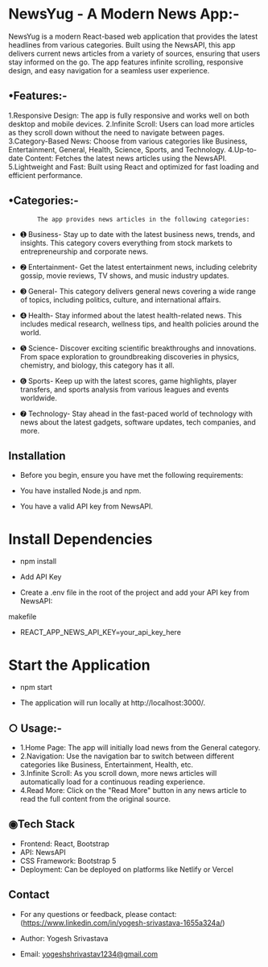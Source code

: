 # NewsYug - A Modern News App:-
   NewsYug is a modern React-based web application that provides the latest headlines from various categories. Built using the NewsAPI, this app delivers current news articles from a variety of sources, ensuring that users stay informed on the go. The app features infinite scrolling, responsive design, and easy navigation for a seamless user experience.

## •Features:-

1.Responsive Design: The app is fully responsive and works well on both desktop and mobile devices.
2.Infinite Scroll: Users can load more articles as they scroll down without the need to navigate between pages.
3.Category-Based News: Choose from various categories like Business, Entertainment, General, Health, Science, Sports, and Technology.
4.Up-to-date Content: Fetches the latest news articles using the NewsAPI.
5.Lightweight and Fast: Built using React and optimized for fast loading and efficient performance.


## •Categories:-
            The app provides news articles in the following categories:

- ➊ Business-
        Stay up to date with the latest business news, trends, and insights. This category covers everything from stock markets to entrepreneurship and corporate news.

- ➋ Entertainment-
            Get the latest entertainment news, including celebrity gossip, movie reviews, TV shows, and music industry updates.
           
- ➌ General-
        This category delivers general news covering a wide range of topics, including politics, culture, and international affairs.

- ➍ Health-
    Stay informed about the latest health-related news. This includes medical research, wellness tips, and health policies around the world.

- ➎ Science-
        Discover exciting scientific breakthroughs and innovations. From space exploration to groundbreaking discoveries in physics, chemistry, and biology, this category has it all.

- ➏ Sports-
       Keep up with the latest scores, game highlights, player transfers, and sports analysis from various leagues and events worldwide.

- ➐ Technology-
          Stay ahead in the fast-paced world of technology with news about the latest gadgets, software updates, tech companies, and more.

## Installation
- Before you begin, ensure you have met the following requirements:

- You have installed Node.js and npm.
- You have a valid API key from NewsAPI.

# Install Dependencies

- npm install

- Add API Key

- Create a .env file in the root of the project and add your API key from NewsAPI:

makefile

- REACT_APP_NEWS_API_KEY=your_api_key_here

# Start the Application

- npm start

- The application will run locally at http://localhost:3000/.

## ○ Usage:-

- 1.Home Page: The app will initially load news from the General category.
- 2.Navigation: Use the navigation bar to switch between different categories like Business, Entertainment, Health, etc.
- 3.Infinite Scroll: As you scroll down, more news articles will automatically load for a continuous reading experience.
- 4.Read More: Click on the "Read More" button in any news article to read the full content from the original source.

## ◉Tech Stack
- Frontend: React, Bootstrap
- API: NewsAPI
- CSS Framework: Bootstrap 5
- Deployment: Can be deployed on platforms like Netlify or Vercel


## Contact
- For any questions or feedback, please contact:(https://www.linkedin.com/in/yogesh-srivastava-1655a324a/)

- Author: Yogesh Srivastava
- Email: yogeshshrivastav1234@gmail.com

